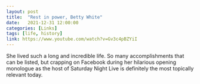 ```yaml
---
layout: post
title:  "Rest in power, Betty White"
date:   2021-12-31 12:00:00
categories: [Links]
tags: [life, history]
link: https://www.youtube.com/watch?v=Gv3c4pBZYiI
---
```


She lived such a long and incredible life. So many accomplishments that can be listed, but crapping on Facebook during her hilarious opening monologue as the host of Saturday Night Live is definitely the most topically relevant today.
